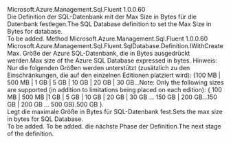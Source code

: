<Type Name="IWithMaxSizeBytesAllCreateOptions" FullName="Microsoft.Azure.Management.Sql.Fluent.SqlDatabase.Definition.IWithMaxSizeBytesAllCreateOptions">
  <TypeSignature Language="C#" Value="public interface IWithMaxSizeBytesAllCreateOptions" />
  <TypeSignature Language="ILAsm" Value=".class public interface auto ansi abstract IWithMaxSizeBytesAllCreateOptions" />
  <TypeSignature Language="DocId" Value="T:Microsoft.Azure.Management.Sql.Fluent.SqlDatabase.Definition.IWithMaxSizeBytesAllCreateOptions" />
  <TypeSignature Language="VB.NET" Value="Public Interface IWithMaxSizeBytesAllCreateOptions" />
  <TypeSignature Language="F#" Value="type IWithMaxSizeBytesAllCreateOptions = interface" />
  <AssemblyInfo>
    <AssemblyName>Microsoft.Azure.Management.Sql.Fluent</AssemblyName>
    <AssemblyVersion>1.0.0.60</AssemblyVersion>
  </AssemblyInfo>
  <Interfaces />
  <Docs>
    <summary>
            <span data-ttu-id="b4e33-101">Die Definition der SQL-Datenbank mit der Max Size in Bytes für die Datenbank festlegen.</span><span class="sxs-lookup"><span data-stu-id="b4e33-101">The SQL Database definition to set the Max Size in Bytes for database.</span></span>
            </summary>
    <remarks>To be added.</remarks>
  </Docs>
  <Members>
    <Member MemberName="WithMaxSizeBytes">
      <MemberSignature Language="C#" Value="public Microsoft.Azure.Management.Sql.Fluent.SqlDatabase.Definition.IWithCreate WithMaxSizeBytes (long maxSizeBytes);" />
      <MemberSignature Language="ILAsm" Value=".method public hidebysig newslot virtual instance class Microsoft.Azure.Management.Sql.Fluent.SqlDatabase.Definition.IWithCreate WithMaxSizeBytes(int64 maxSizeBytes) cil managed" />
      <MemberSignature Language="DocId" Value="M:Microsoft.Azure.Management.Sql.Fluent.SqlDatabase.Definition.IWithMaxSizeBytesAllCreateOptions.WithMaxSizeBytes(System.Int64)" />
      <MemberSignature Language="VB.NET" Value="Public Function WithMaxSizeBytes (maxSizeBytes As Long) As IWithCreate" />
      <MemberSignature Language="F#" Value="abstract member WithMaxSizeBytes : int64 -&gt; Microsoft.Azure.Management.Sql.Fluent.SqlDatabase.Definition.IWithCreate" Usage="iWithMaxSizeBytesAllCreateOptions.WithMaxSizeBytes maxSizeBytes" />
      <MemberType>Method</MemberType>
      <AssemblyInfo>
        <AssemblyName>Microsoft.Azure.Management.Sql.Fluent</AssemblyName>
        <AssemblyVersion>1.0.0.60</AssemblyVersion>
      </AssemblyInfo>
      <ReturnValue>
        <ReturnType>Microsoft.Azure.Management.Sql.Fluent.SqlDatabase.Definition.IWithCreate</ReturnType>
      </ReturnValue>
      <Parameters>
        <Parameter Name="maxSizeBytes" Type="System.Int64" />
      </Parameters>
      <Docs>
        <param name="maxSizeBytes">
            <span data-ttu-id="b4e33-102">Max. Größe der Azure SQL-Datenbank, die in Bytes ausgedrückt werden.</span><span class="sxs-lookup"><span data-stu-id="b4e33-102">Max size of the Azure SQL Database expressed in bytes.</span></span> <span data-ttu-id="b4e33-103">Hinweis: Nur die folgenden Größen werden unterstützt (zusätzlich zu den Einschränkungen, die auf den einzelnen Editionen platziert wird): {100 MB | 500 MB | 1 GB | 5 GB | 10 GB | 20 GB | 30 GB...</span><span class="sxs-lookup"><span data-stu-id="b4e33-103">Note: Only the following sizes are supported (in addition to limitations being placed on each edition): { 100 MB | 500 MB |1 GB | 5 GB | 10 GB | 20 GB | 30 GB …</span></span> <span data-ttu-id="b4e33-104">150 GB | 200 GB...</span><span class="sxs-lookup"><span data-stu-id="b4e33-104">150 GB | 200 GB …</span></span> <span data-ttu-id="b4e33-105">500 GB}.</span><span class="sxs-lookup"><span data-stu-id="b4e33-105">500 GB }.</span></span>
            </param>
        <summary>
            <span data-ttu-id="b4e33-106">Legt die maximale Größe in Bytes für SQL-Datenbank fest.</span><span class="sxs-lookup"><span data-stu-id="b4e33-106">Sets the max size in bytes for SQL Database.</span></span>
            </summary>
        <returns>To be added.</returns>
        <remarks>To be added.</remarks>
        <return><span data-ttu-id="b4e33-107">die nächste Phase der Definition.</span><span class="sxs-lookup"><span data-stu-id="b4e33-107">The next stage of the definition.</span></span></return>
      </Docs>
    </Member>
  </Members>
</Type>